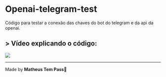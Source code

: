 # Openai-telegram-test
Código para testar a conexão das chaves do bot do telegram e da api da openai. 
## > Vídeo explicando o código:
[![](https://markdown-videos-api.jorgenkh.no/youtube/dQw4w9WgXcQ)](https://youtu.be/dQw4w9WgXcQ)

---

Made by **Matheus Tem Pass**👋